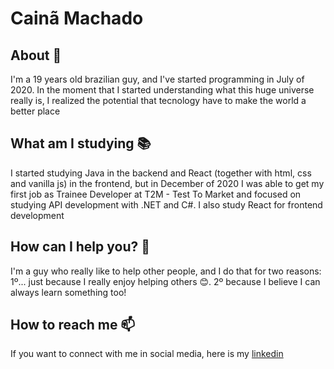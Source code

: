 # Cainã Machado

## About 📜

I'm a 19 years old brazilian guy, and I've started programming in July of 2020. In the moment that I started understanding what this huge universe really is, I realized the potential that tecnology have to make the world a better place

## What am I studying 📚

I started studying Java in the backend and React (together with html, css and vanilla js) in the frontend, but in December of 2020 I was able to get my first job as Trainee Developer at T2M - Test To Market and focused on studying API development with .NET and C#. I also study React for frontend development

## How can I help you? 🤝

I'm a guy who really like to help other people, and I do that for two reasons: 1º... just because I really enjoy helping others 😊. 2º because I believe I can always learn something too!

## How to reach me 📫

If you want to connect with me in social media, here is my [linkedin](https://linkedin.com/in/caina-machado)

<!--
**caina-machado/caina-machado** is a ✨ _special_ ✨ repository because its `README.md` (this file) appears on your GitHub profile.

Here are some ideas to get you started:

- 🔭 I’m currently working on ...
- 🌱 I’m currently learning ...
- 👯 I’m looking to collaborate on ...
- 🤔 I’m looking for help with ...
- 💬 Ask me about ...
- 📫 How to reach me: ...
- 😄 Pronouns: ...
- ⚡ Fun fact: ...
-->
